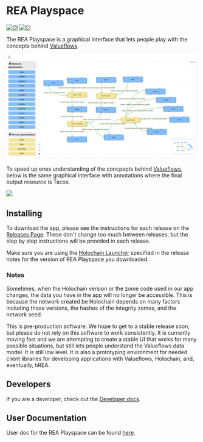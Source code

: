 # REA Playspace

[![CI](https://github.com/lightningrodlabs/rea-playspace/actions/workflows/test.yml/badge.svg)](https://github.com/lightningrodlabs/rea-playspace/actions/workflows/test.yml)
[![CI](https://github.com/lightningrodlabs/rea-playspace/actions/workflows/release.yml/badge.svg)](https://github.com/lightningrodlabs/rea-playspace/actions/workflows/release.yml)

The REA Playspace is a graphical interface that lets people play with the concepts behind [Valueflows](https://www.valueflo.ws/).

![](./docs/assets/demo_flow.png)

To speed up ones understanding of the concpepts behind [Valueflows](https://www.valueflo.ws/), below is the same graphical interface with annotations where the final output resource is Tacos.

![](./docs/assets/demo_flow_with_annotations.png)

## Installing

To download the app, please see the instructions for each release on the [Releases Page](https://github.com/lightningrodlabs/rea-playspace/releases). These don't change too much between releases, but the step by step instructions will be provided in each release.

Make sure you are using the [Holochain Launcher](https://github.com/holochain/launcher/releases/) specified in the release notes for the version of REA Playspace you downloaded.

### Notes

Sometimes, when the Holochain version or the zome code used in our app changes, the data you have in the app will no longer be accessible. This is because the network created be Holochain depends on many factors including those versions, the hashes of the integrity zomes, and the network seed.

This is pre-production software. We hope to get to a stable release soon, but please do not rely on this software to work consistently. It is currently moving fast and we are attempting to create a stable UI that works for many possible situations, but still lets people understand the Valueflows data model. It is still low level. It is also a prototyping environment for needed client libraries for developing applications with Valueflows, Holochain, and, eventually, hREA.

## Developers

If you are a developer, check out the [Developer docs](./DEVELOP.md).


## User Documentation

User doc for the REA Playspace can be found [here](https://hackmd.io/@valueflows/H1TL7_Xo5).
